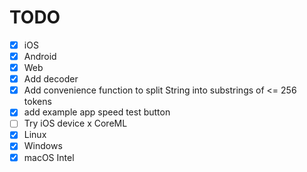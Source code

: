 # TODO
- [x] iOS
- [x] Android
- [x] Web
- [x] Add decoder
- [x] Add convenience function to split String into substrings of <= 256 tokens
- [x] add example app speed test button  
- [ ] Try iOS device x CoreML
- [x] Linux
- [x] Windows
- [x] macOS Intel